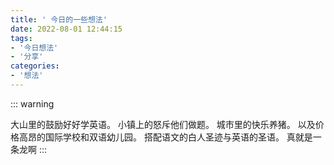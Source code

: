 ```yaml
---
title: ' 今日的一些想法'
date: 2022-08-01 12:44:15
tags:
- '今日想法'
- '分享'
categories:
- '想法'
---
```




::: warning

大山里的鼓励好好学英语。
小镇上的怒斥他们做题。
城市里的快乐养猪。
以及价格高昂的国际学校和双语幼儿园。
搭配语文的白人圣迹与英语的圣语。
真就是一条龙啊
:::
